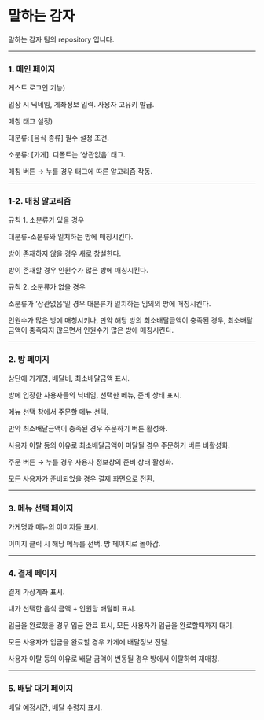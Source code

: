 # 말하는 감자
말하는 감자 팀의 repository 입니다. 

---
### 1. 메인 페이지
게스트 로그인 기능)

입장 시 닉네임, 계좌정보 입력. 사용자 고유키 발급.

매칭 태그 설정)

대분류: [음식 종류] 필수 설정 조건.

소분류: [가게]. 디폴트는 ‘상관없음’ 태그.

매칭 버튼 → 누를 경우 태그에 따른 알고리즘 작동.

---
### 1-2. 매칭 알고리즘
규칙 1. 소분류가 있을 경우

대분류-소분류와 일치하는 방에 매칭시킨다.

방이 존재하지 않을 경우 새로 창설한다.

방이 존재할 경우 인원수가 많은 방에 매칭시킨다.

규칙 2. 소분류가 없을 경우

소분류가 ‘상관없음’일 경우 대분류가 일치하는 임의의 방에 매칭시킨다.

인원수가 많은 방에 매칭시키나, 만약 해당 방의 최소배달금액이 충족된 경우, 최소배달금액이 충족되지 않으면서 인원수가 많은 방에 매칭시킨다.

---
### 2. 방 페이지
상단에 가게명, 배달비, 최소배달금액 표시.

방에 입장한 사용자들의 닉네임, 선택한 메뉴, 준비 상태 표시.

메뉴 선택 창에서 주문할 메뉴 선택.

만약 최소배달금액이 충족된 경우 주문하기 버튼 활성화.

사용자 이탈 등의 이유로 최소배달금액이 미달될 경우 주문하기 버튼 비활성화.

주문 버튼 → 누를 경우 사용자 정보창의 준비 상태 활성화.

모든 사용자가 준비되었을 경우 결제 화면으로 전환.

---
### 3. 메뉴 선택 페이지
가게명과 메뉴의 이미지들 표시.

이미지 클릭 시 해당 메뉴를 선택. 방 페이지로 돌아감.

---
### 4. 결제 페이지
결제 가상계좌 표시.

내가 선택한 음식 금액 + 인원당 배달비 표시.

입금을 완료했을 경우 입금 완료 표시, 모든 사용자가 입금을 완료할때까지 대기.

모든 사용자가 입금을 완료할 경우 가게에 배달정보 전달.

사용자 이탈 등의 이유로 배달 금액이 변동될 경우 방에서 이탈하여 재매칭.

---
### 5. 배달 대기 페이지
배달 예정시간, 배달 수령지 표시.
